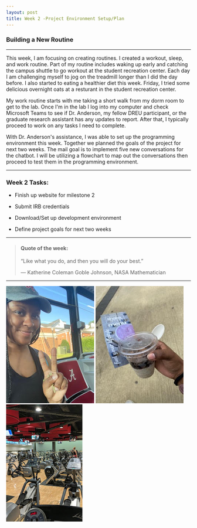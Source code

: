 ```yaml
---
layout: post
title: Week 2 -Project Environment Setup/Plan
---
```


### Building a New Routine

----

This week, I am focusing on creating routines. I created a workout, sleep, and work routine. Part of my routine includes waking up early and catching the campus shuttle to go workout at the student recreation center. Each day I am challenging myself to jog on the treadmill longer than I did the day before. I also started to eating a healthier diet this week. Friday, I tried some delicious overnight oats at a resturant in the student recreation center. 

My work routine starts with me taking a short walk from my dorm room to get to the lab. Once I'm in the lab I log into my computer and check Microsoft Teams to see if Dr. Anderson, my fellow DREU participant, or the graduate research assistant has any updates to report. After that, I typically proceed to work on any tasks I need to complete.

With Dr. Anderson's assistance, I was able to set up the programming environment this week. Together we planned the goals of the project for next two weeks. The mail goal is to implement five new conversations for the chatbot. I will be utilizing a flowchart to map out the conversations then proceed to test them in the programming environment.


----

### Week 2 Tasks:

- Finish up website for milestone 2

- Submit IRB credentials 

- Download/Set up development environment

- Define project goals for next two weeks

----

> #### Quote of the week:
> “Like what you do, and then you will do your best.”
>
> — Katherine Coleman Goble Johnson, NASA Mathematician

----

![uapwktwo1](/images/uapwktwo1.jpg) ![uapwktwo2](/images/uapwktwo2.jpg) ![uapwktwo3](/images/uapwktwo3.jpg)
